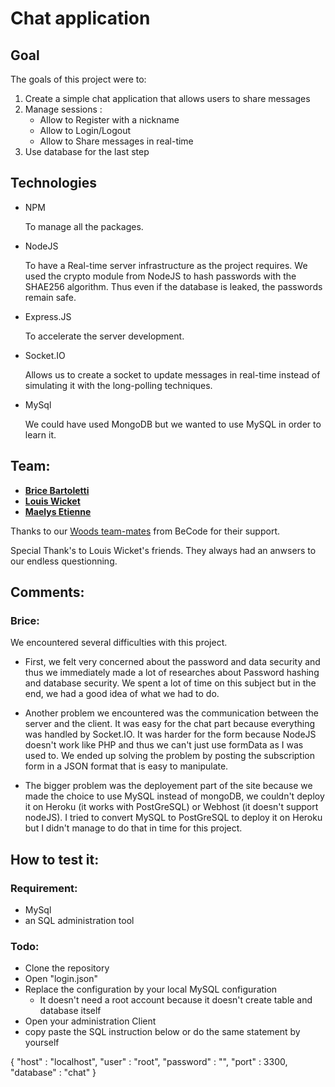 # Chat application


## Goal

The goals of this project were to:

1. Create a simple chat application that allows users to share messages
2. Manage sessions :
    - Allow to Register with a nickname
    - Allow to Login/Logout
    - Allow to Share messages in real-time
3. Use database for the last step

## Technologies

- NPM

    To manage all the packages.

- NodeJS

    To have a Real-time server infrastructure as the project requires.
    We used the crypto module from NodeJS to hash passwords with the SHAE256 algorithm.
    Thus even if the database is leaked, the passwords remain safe.

- Express.JS

    To accelerate the server development.

- Socket.IO

    Allows us to create a socket to update messages in real-time instead of simulating it with the long-polling techniques.

- MySql

    We could have used MongoDB but we wanted to use MySQL in order to learn it.

## Team:

- [**Brice Bartoletti**](https://github.com/Levizar)
- [**Louis Wicket**](https://github.com/512LouisWicket)
- [**Maelys Etienne**](https://github.com/Mae26)


Thanks to our [Woods team-mates](https://github.com/orgs/becodeorg/teams/crl-woods-2-15) from BeCode for their support.

Special Thank's to Louis Wicket's friends. They always had an anwsers to our endless questionning.

## Comments:

### Brice:

We encountered several difficulties with this project.

- First, we felt very concerned about the password and data security and thus we immediately made a lot of researches about Password hashing and database security. We spent a lot of time on this subject but in the end, we had a good idea of what we had to do.

- Another problem we encountered was the communication between the server and the client. It was easy for the chat part because everything was handled by Socket.IO. It was harder for the form because NodeJS doesn't work like PHP and thus we can't just use formData as I was used to. We ended up solving the problem by posting the subscription form in a JSON format that is easy to manipulate.

- The bigger problem was the deployement part of the site because we made the choice to use MySQL instead of mongoDB, we couldn't deploy it on Heroku (it works with PostGreSQL) or Webhost (it doesn't support nodeJS). I tried to convert MySQL to PostGreSQL to deploy it on Heroku but I didn't manage to do that in time for this project.

## How to test it:

### Requirement:

- MySql
- an SQL administration tool

### Todo:

- Clone the repository
- Open "login.json"
- Replace the configuration by your local MySQL configuration
    - It doesn't need a root account because it doesn't create table and database itself
- Open your administration Client
- copy paste the SQL instruction below or do the same statement by yourself
    
{
    "host"     : "localhost",
    "user"     : "root",
    "password" : "",
    "port"     : 3300,
    "database" : "chat"
}